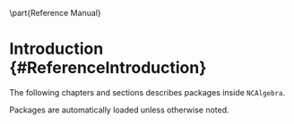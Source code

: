 \part{Reference Manual}

# Introduction {#ReferenceIntroduction}

The following chapters and sections describes packages inside
`NCAlgebra`.

Packages are automatically loaded unless otherwise noted.


